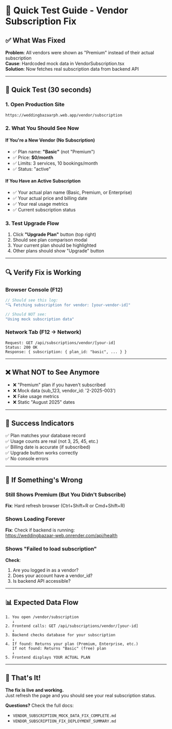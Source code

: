 # 🚀 Quick Test Guide - Vendor Subscription Fix

## ✅ What Was Fixed
**Problem**: All vendors were shown as "Premium" instead of their actual subscription  
**Cause**: Hardcoded mock data in VendorSubscription.tsx  
**Solution**: Now fetches real subscription data from backend API

---

## 🧪 Quick Test (30 seconds)

### 1. Open Production Site
```
https://weddingbazaarph.web.app/vendor/subscription
```

### 2. What You Should See Now

#### If You're a New Vendor (No Subscription)
- ✅ Plan name: **"Basic"** (not "Premium")
- ✅ Price: **$0/month**
- ✅ Limits: 3 services, 10 bookings/month
- ✅ Status: "active"

#### If You Have an Active Subscription
- ✅ Your actual plan name (Basic, Premium, or Enterprise)
- ✅ Your actual price and billing date
- ✅ Your real usage metrics
- ✅ Current subscription status

### 3. Test Upgrade Flow
1. Click **"Upgrade Plan"** button (top right)
2. Should see plan comparison modal
3. Your current plan should be highlighted
4. Other plans should show "Upgrade" button

---

## 🔍 Verify Fix is Working

### Browser Console (F12)
```javascript
// Should see this log:
"🔍 Fetching subscription for vendor: [your-vendor-id]"

// Should NOT see:
"Using mock subscription data"
```

### Network Tab (F12 → Network)
```
Request: GET /api/subscriptions/vendor/[your-id]
Status: 200 OK
Response: { subscription: { plan_id: "basic", ... } }
```

---

## ❌ What NOT to See Anymore
- ❌ "Premium" plan if you haven't subscribed
- ❌ Mock data (sub_123, vendor_id: '2-2025-003')
- ❌ Fake usage metrics
- ❌ Static "August 2025" dates

---

## 🎯 Success Indicators
✅ Plan matches your database record  
✅ Usage counts are real (not 3, 25, 45, etc.)  
✅ Billing date is accurate (if subscribed)  
✅ Upgrade button works correctly  
✅ No console errors  

---

## 🚨 If Something's Wrong

### Still Shows Premium (But You Didn't Subscribe)
**Fix**: Hard refresh browser (Ctrl+Shift+R or Cmd+Shift+R)

### Shows Loading Forever
**Fix**: Check if backend is running:  
https://weddingbazaar-web.onrender.com/api/health

### Shows "Failed to load subscription"
**Check**:
1. Are you logged in as a vendor?
2. Does your account have a vendor_id?
3. Is backend API accessible?

---

## 📊 Expected Data Flow

```
1. You open /vendor/subscription
   ↓
2. Frontend calls: GET /api/subscriptions/vendor/[your-id]
   ↓
3. Backend checks database for your subscription
   ↓
4. If found: Returns your plan (Premium, Enterprise, etc.)
   If not found: Returns "Basic" (free) plan
   ↓
5. Frontend displays YOUR ACTUAL PLAN
```

---

## 🎉 That's It!

**The fix is live and working.**  
Just refresh the page and you should see your real subscription status.

**Questions?** Check the full docs:
- `VENDOR_SUBSCRIPTION_MOCK_DATA_FIX_COMPLETE.md`
- `VENDOR_SUBSCRIPTION_FIX_DEPLOYMENT_SUMMARY.md`

